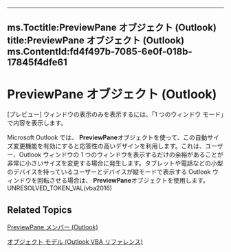 

---
ms.Toctitle:PreviewPane オブジェクト (Outlook)
title:PreviewPane オブジェクト (Outlook)
ms.ContentId:fd4f497b-7085-6e0f-018b-17845f4dfe61
---
# PreviewPane オブジェクト (Outlook)




[プレビュー] ウィンドウの表示のみを表示するには、「1 つのウィンドウ モード」で内容を表示します。



Microsoft Outlook では、 **PreviewPane**オブジェクトを使って、この自動サイズ変更機能を有効にすると応答性の高いデザインを利用します。これは、ユーザー、Outlook ウィンドウの 1 つのウィンドウを表示するだけの余裕があることが非常に小さいサイズを変更する場合に発生します。タブレットや電話などの小型のデバイスを持っているユーザーとデバイスが縦モードで表示する Outlook ウィンドウを回転させる場合は、 **PreviewPane**オブジェクトを使用します。UNRESOLVED_TOKEN_VAL(vba2016)

## Related Topics

[PreviewPane メンバー (Outlook)](42ded67c-b3cb-a479-a110-fd3db9548d3b.md)

[オブジェクト モデル (Outlook VBA リファレンス)](73221b13-d8d8-99b8-3394-b95dbbfd5ddc.md)





